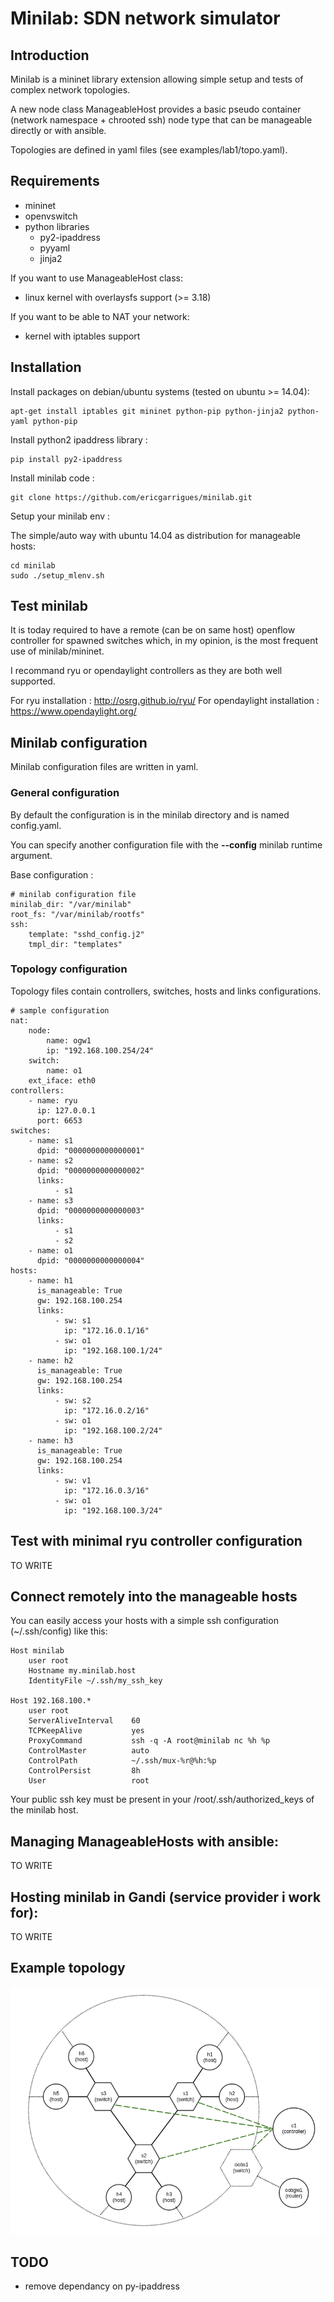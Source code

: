 # Minilab: SDN network simulator

Introduction
------------

Minilab is a mininet library extension allowing simple setup and tests of complex network topologies.

A new node class ManageableHost provides a basic pseudo container (network namespace + chrooted ssh) node type that can be manageable directly or with ansible.

Topologies are defined in yaml files (see examples/lab1/topo.yaml).


Requirements
------------

- mininet
- openvswitch
- python libraries
    - py2-ipaddress
    - pyyaml
    - jinja2

If you want to use ManageableHost class:

- linux kernel with overlaysfs support (>= 3.18)

If you want to be able to NAT your network:

- kernel with iptables support


Installation
------------

Install packages on debian/ubuntu systems (tested on ubuntu >= 14.04):

    apt-get install iptables git mininet python-pip python-jinja2 python-yaml python-pip 

Install python2 ipaddress library :

    pip install py2-ipaddress

Install minilab code :

    git clone https://github.com/ericgarrigues/minilab.git

Setup your minilab env :

The simple/auto way with ubuntu 14.04 as distribution for manageable hosts:

    cd minilab
    sudo ./setup_mlenv.sh

Test minilab
------------

It is today required to have a remote (can be on same host) openflow controller for spawned switches which, in my opinion, is the most frequent use of minilab/mininet.

I recommand ryu or opendaylight controllers as they are both well supported.

For ryu installation : http://osrg.github.io/ryu/
For opendaylight installation : https://www.opendaylight.org/

Minilab configuration
---------------------

Minilab configuration files are written in yaml.

### General configuration

By default the configuration is in the minilab directory and is named config.yaml.

You can specify another configuration file with the **--config** minilab runtime argument.

Base configuration :

```
# minilab configuration file
minilab_dir: "/var/minilab"
root_fs: "/var/minilab/rootfs"
ssh:
    template: "sshd_config.j2"
    tmpl_dir: "templates"
``` 

### Topology configuration

Topology files contain controllers, switches, hosts and links configurations.

```
# sample configuration
nat:
    node:
        name: ogw1
        ip: "192.168.100.254/24"
    switch:
        name: o1
    ext_iface: eth0
controllers:
    - name: ryu
      ip: 127.0.0.1
      port: 6653
switches:
    - name: s1
      dpid: "0000000000000001"
    - name: s2
      dpid: "0000000000000002"
      links:
          - s1
    - name: s3
      dpid: "0000000000000003"
      links:
          - s1
          - s2
    - name: o1
      dpid: "0000000000000004"
hosts:
    - name: h1
      is_manageable: True
      gw: 192.168.100.254
      links:
          - sw: s1
            ip: "172.16.0.1/16"
          - sw: o1
            ip: "192.168.100.1/24"
    - name: h2
      is_manageable: True
      gw: 192.168.100.254
      links:
          - sw: s2
            ip: "172.16.0.2/16"
          - sw: o1
            ip: "192.168.100.2/24"
    - name: h3
      is_manageable: True
      gw: 192.168.100.254
      links:
          - sw: v1
            ip: "172.16.0.3/16"
          - sw: o1
            ip: "192.168.100.3/24"
```

Test with minimal ryu controller configuration
----------------------------------------------

TO WRITE

Connect remotely into the manageable hosts
------------------------------------------

You can easily access your hosts with a simple ssh configuration (~/.ssh/config) like this:

```
Host minilab
    user root
    Hostname my.minilab.host
    IdentityFile ~/.ssh/my_ssh_key

Host 192.168.100.*
    user root
    ServerAliveInterval    60
    TCPKeepAlive           yes
    ProxyCommand           ssh -q -A root@minilab nc %h %p
    ControlMaster          auto
    ControlPath            ~/.ssh/mux-%r@%h:%p
    ControlPersist         8h
    User                   root
```

Your public ssh key must be present in your /root/.ssh/authorized_keys of the minilab host.

Managing ManageableHosts with ansible:
--------------------------------------

TO WRITE

Hosting minilab in Gandi (service provider i work for):
-------------------------------------------------------

TO WRITE

Example topology 
----------------

![alt tag](examples/loop/loop.png)

TODO
----

- remove dependancy on py-ipaddress


